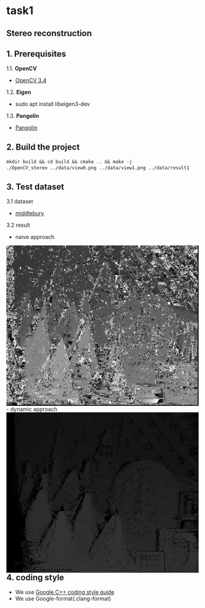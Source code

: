 # task1
## Stereo reconstruction

## 1. Prerequisites

1.1. **OpenCV**
- [OpenCV 3.4](https://github.com/opencv/opencv/tree/3.4)

1.2. **Eigen**
- sudo apt install libeigen3-dev

1.3. **Pangolin** 
- [Pangolin](https://github.com/stevenlovegrove/Pangolin)

## 2. Build the project
```
mkdir build && cd build && cmake .. && make -j 
./OpenCV_stereo ../data/view0.png ../data/view1.png ../data/result1

```

## 3. Test dataset

3.1 dataset
- [middlebury](https://vision.middlebury.edu/stereo/data/)

3.2 result
- naive approach
<img align="left" src= "data/result_naive.png" alt="naive approach results" width="600px">
- dynamic approach

<img align="right" src= "data/dp_disparities.png" alt="dynamic programming results" width="600px">



## 4. coding style
- We use [Google C++ coding style guide](https://google.github.io/styleguide/cppguide.html)
- We use Google-format(.clang-format)

